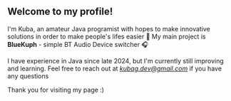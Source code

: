 ## Welcome to my profile!

I'm Kuba, an amateur Java programist with hopes to make innovative solutions in order to make people's lifes easier 🤝
My main project is **BlueKuph** - simple BT Audio Device switcher 🎧

I have experience in Java since late 2024, but I'm currently still improving and learning.
Feel free to reach out at *kubag.dev@gmail.com* 
if you have any questions


Thank you for visiting my page :)
